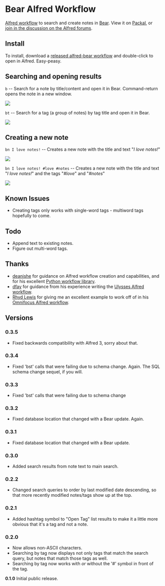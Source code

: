# Bear Alfred Workflow

[Alfred workflow](https://www.alfredapp.com/workflows/) to search and create notes in [Bear](http://www.bear-writer.com/). View it on [Packal](http://www.packal.org/workflow/bear), or [join in the discussion on the Alfred forums](https://www.alfredforum.com/topic/10403-bear-workflow-search-and-create-notes/).

## Install
To install, download a [released alfred-bear workflow](https://github.com/chrisbro/alfred-bear/releases/download/0.3.5/alfred-bear.alfredworkflow) and double-click to open in Alfred. Easy-peasy.

## Searching and opening results 
`b` -- Search for a note by title/content and open it in Bear.  Command-return opens the note in a new window.

![](bs.png)

`bt` -- Search for a tag (a group of notes) by tag title and open it in Bear.

![](bst.png)

## Creating a new note
`bn I love notes!` -- Creates a new note with the title and text "*I love notes!*"

![](bn1.png)

`bn I love notes! #love #notes` -- Creates a new note with the title and text "*I love notes!*" and the tags "*#love*" and "*#notes*"

![](bn2.png)

## Known Issues
- Creating tags only works with single-word tags - multiword tags hopefully to come.

## Todo
- Append text to existing notes.
- Figure out multi-word tags.

## Thanks
- [deanishe](https://www.alfredforum.com/profile/5235-deanishe/) for guidance on Alfred workflow creation and capabilities, and for his excellent [Python workflow library](http://www.deanishe.net/alfred-workflow/index.html).
- [dfay](https://www.alfredforum.com/profile/3468-dfay/) for guidance from his experience writing the [Ulysses Alfred workflow](https://github.com/robwalton/alfred-ulysses-workflow).
- [Rhyd Lewis](https://github.com/rhydlewis) for giving me an excellent example to work off of in his [Omnifocus Alfred workflow](https://github.com/rhydlewis/search-omnifocus).

## Versions
### 0.3.5
* Fixed backwards compatibility with Alfred 3, sorry about that.

### 0.3.4
* Fixed 'bst' calls that were failing due to schema change. Again. The SQL schema change sequel, if you will.

### 0.3.3
* Fixed 'bst' calls that were failing due to schema change

### 0.3.2
* Fixed database location that changed with a Bear update. Again.

### 0.3.1
* Fixed database location that changed with a Bear update.

### 0.3.0
* Added search results from note text to main search.

### 0.2.2
* Changed search queries to order by last modified date descending, so that more recently modified notes/tags show up at the top.

### 0.2.1
* Added hashtag symbol to "Open Tag" list results to make it a little more obvious that it's a tag and not a note.

### 0.2.0
* Now allows non-ASCII characters.
* Searching by tag now displays not only tags that match the search query, but notes that match those tags as well.
* Searching by tag now works with *or* without the '#' symbol in front of the tag.

**0.1.0** 
Initial public release.